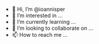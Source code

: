 - 👋 Hi, I’m @ioannisper
- 👀 I’m interested in ...
- 🌱 I’m currently learning ...
- 💞️ I’m looking to collaborate on ...
- 📫 How to reach me ...

<!---
ioannisper/ioannisper is a ✨ special ✨ repository because its `README.md` (this file) appears on your GitHub profile.
You can click the Preview link to take a look at your changes.
--->
